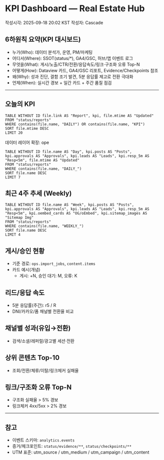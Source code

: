 # KPI Dashboard — Real Estate Hub

작성시각: 2025-09-18 20:02 KST
작성자: Cascade

## 6하원칙 요약(KPI 대시보드)

- 누가(Who): 데이터 분석가, 운영, PM/마케팅
- 어디서(Where): SSOT(status/\*), GA4/GSC, 허브/앱 이벤트 로그
- 무엇을(What): 게시/노출/CTR/전환/응답속도/링크·구조화 오류 Top-N
- 어떻게(How): Dataview 카드, GA4/GSC 리포트, Evidence/Checkpoints 참조
- 왜(Why): 성과 진단, 결함 조기 발견, 5분 응답률 제고로 전환 극대화
- 언제(When): 실시간 경보 + 일간 카드 + 주간 품질 점검

---

## 오늘의 KPI

```dataview
TABLE WITHOUT ID file.link AS "Report", kpi, file.mtime AS "Updated"
FROM "status/reports"
WHERE contains(file.name, "DAILY") OR contains(file.name, "KPI")
SORT file.mtime DESC
LIMIT 20
```

데이터 레이어 확장: ope

```dataview
TABLE WITHOUT ID file.name AS "Day", kpi.posts AS "Posts", kpi.approvals AS "Approvals", kpi.leads AS "Leads", kpi.resp_5m AS "Resp<5m", file.mtime AS "Updated"
FROM "status/reports"
WHERE contains(file.name, "DAILY_")
SORT file.name DESC
LIMIT 7
```

## 최근 4주 추세 (Weekly)

```dataview
TABLE WITHOUT ID file.name AS "Week", kpi.posts AS "Posts", kpi.approvals AS "Approvals", kpi.leads AS "Leads", kpi.resp_5m AS "Resp<5m", kpi.oembed_cards AS "OG/oEmbed", kpi.sitemap_images AS "Sitemap Img"
FROM "status/reports"
WHERE contains(file.name, "WEEKLY_")
SORT file.name DESC
LIMIT 4
```

## 게시/승인 현황

- 기준 경로: `ops.import_jobs`, `content.items`
- 카드 예시(개념)
  - 게시: +N, 승인 대기: M, 오류: K

## 리드/응답 속도

- 5분 응답률(주간): r5 / R
- DNI/카카오/폼 채널별 전환율 비교

## 채널별 성과(유입→전환)

- 검색/소셜/레퍼럴/광고별 세션·전환

## 상위 콘텐츠 Top-10

- 조회/전환/체류/이탈/링크체커 실패율

## 링크/구조화 오류 Top-N

- 구조화 실패율 > 5% 경보
- 링크체커 4xx/5xx > 2% 경보

---

## 참고

- 이벤트 스키마: `analytics.events`
- 증거/체크포인트: `status/evidence/**`, `status/checkpoints/**`
- UTM 표준: utm_source / utm_medium / utm_campaign / utm_content
